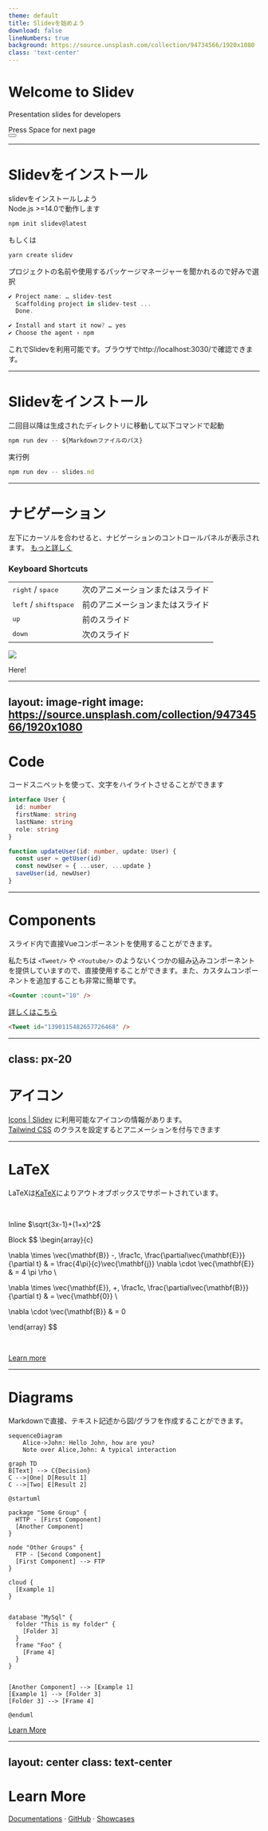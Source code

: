 ```yaml
---
theme: default
title: Slidevを始めよう
download: false
lineNumbers: true
background: https://source.unsplash.com/collection/94734566/1920x1080
class: 'text-center'
---
```


# Welcome to Slidev

Presentation slides for developers

<div class="pt-12">
  <span @click="$slidev.nav.next" class="px-2 py-1 rounded cursor-pointer" hover="bg-white bg-opacity-10">
    Press Space for next page <carbon:arrow-right class="inline"/>
  </span>
</div>

<div class="abs-br m-6 flex gap-2">
  <button @click="$slidev.nav.openInEditor()" title="Open in Editor" class="text-xl icon-btn opacity-50 !border-none !hover:text-white">
    <carbon:edit />
  </button>
  <a href="https://github.com/slidevjs/slidev" target="_blank" alt="GitHub"
    class="text-xl icon-btn opacity-50 !border-none !hover:text-white">
    <carbon-logo-github />
  </a>
</div>

---

# Slidevをインストール

slidevをインストールしよう<br>
Node.js >=14.0で動作します

```ts
npm init slidev@latest
```
もしくは
```ts
yarn create slidev
```

プロジェクトの名前や使用するパッケージマネージャーを聞かれるので好みで選択

```ts
✔ Project name: … slidev-test
  Scaffolding project in slidev-test ...
  Done.

✔ Install and start it now? … yes
✔ Choose the agent › npm
```
これでSlidevを利用可能です。ブラウザでhttp://localhost:3030/で確認できます。

---

# Slidevをインストール

二回目以降は生成されたディレクトリに移動して以下コマンドで起動
```ts
npm run dev -- ${Markdownファイルのパス}
```

実行例
```ts
npm run dev -- slides.md
```
---

# ナビゲーション

左下にカーソルを合わせると、ナビゲーションのコントロールパネルが表示されます。 [もっと詳しく](https://ja.sli.dev/guide/navigation.html)

### Keyboard Shortcuts

|     |     |
| --- | --- |
| <kbd>right</kbd> / <kbd>space</kbd>| 次のアニメーションまたはスライド |
| <kbd>left</kbd>  / <kbd>shift</kbd><kbd>space</kbd> | 前のアニメーションまたはスライド |
| <kbd>up</kbd> | 前のスライド |
| <kbd>down</kbd> | 次のスライド |

<!-- https://sli.dev/guide/animations.html#click-animations -->
<img
  v-click
  class="absolute -bottom-9 -left-7 w-80 opacity-50"
  src="https://sli.dev/assets/arrow-bottom-left.svg"
/>
<p v-after class="absolute bottom-23 left-45 opacity-30 transform -rotate-10">Here!</p>

---
layout: image-right
image: https://source.unsplash.com/collection/94734566/1920x1080
---

# Code

コードスニペットを使って、文字をハイライトさせることができます

```ts {all|2|1-6|9|all}
interface User {
  id: number
  firstName: string
  lastName: string
  role: string
}

function updateUser(id: number, update: User) {
  const user = getUser(id)
  const newUser = { ...user, ...update }
  saveUser(id, newUser)
}
```

<arrow v-click="3" x1="400" y1="420" x2="230" y2="330" color="#564" width="3" arrowSize="1" />

[^1]: [Learn More](https://ja.sli.dev/guide/syntax.html#%E3%82%B3%E3%83%BC%E3%83%89%E3%83%96%E3%83%AD%E3%83%83%E3%82%AF)

<style>
.footnotes-sep {
  @apply mt-20 opacity-10;
}
.footnotes {
  @apply text-sm opacity-75;
}
.footnote-backref {
  display: none;
}
</style>

---

# Components

<div grid="~ cols-2 gap-4">
<div>

スライド内で直接Vueコンポーネントを使用することができます。

私たちは `<Tweet/>` や `<Youtube/>` のようないくつかの組み込みコンポーネントを提供していますので、直接使用することができます。また、カスタムコンポーネントを追加することも非常に簡単です。

```html
<Counter :count="10" />
```

<!-- ./components/Counter.vue -->
<Counter :count="10" m="t-4" />

[詳しくはこちら](https://ja.sli.dev/builtin/components.html)

</div>
<div>

```html
<Tweet id="1390115482657726468" />
```

<Tweet id="1390115482657726468" scale="0.65" />

</div>
</div>


---
class: px-20
---

# アイコン

[Icons | Slidev](https://ja.sli.dev/guide/syntax.html#%E3%82%A2%E3%82%A4%E3%82%B3%E3%83%B3) に利用可能なアイコンの情報があります。<br>
[Tailwind CSS](https://tailwindcss.com/docs/animation) のクラスを設定するとアニメーションを付与できます


<div class="grid grid-cols-[50%,50%] gap-4"><div>

<center>

<logos-chrome class="text-5xl m-12 animate-bounce"/>
<logos-firefox class="text-5xl m-12 animate-bounce"/>
<logos-microsoft-edge class="text-5xl m-12 animate-bounce"/>

</center>

</div><div class="content-center">

<center>

<twemoji-grinning-face class="text-5xl m-12 animate-pulse"/>
<twemoji-party-popper class="text-5xl m-12 animate-ping"/>
<twemoji-cat-with-tears-of-joy class="text-5xl m-12 animate-spin"/>

</center>

</div></div>

---

# LaTeX

LaTeXは[KaTeX](https://katex.org/)によりアウトオブボックスでサポートされています。

<br>

Inline $\sqrt{3x-1}+(1+x)^2$

Block
$$
\begin{array}{c}

\nabla \times \vec{\mathbf{B}} -\, \frac1c\, \frac{\partial\vec{\mathbf{E}}}{\partial t} &
= \frac{4\pi}{c}\vec{\mathbf{j}}    \nabla \cdot \vec{\mathbf{E}} & = 4 \pi \rho \\

\nabla \times \vec{\mathbf{E}}\, +\, \frac1c\, \frac{\partial\vec{\mathbf{B}}}{\partial t} & = \vec{\mathbf{0}} \\

\nabla \cdot \vec{\mathbf{B}} & = 0

\end{array}
$$

<br>

[Learn more](https://sli.dev/guide/syntax#latex)

---

# Diagrams

Markdownで直接、テキスト記述から図/グラフを作成することができます。

<div class="grid grid-cols-3 gap-10 pt-4 -mb-6">

```mermaid {scale: 0.5}
sequenceDiagram
    Alice->John: Hello John, how are you?
    Note over Alice,John: A typical interaction
```

```mermaid {theme: 'neutral', scale: 0.8}
graph TD
B[Text] --> C{Decision}
C -->|One| D[Result 1]
C -->|Two| E[Result 2]
```

```plantuml {scale: 0.7}
@startuml

package "Some Group" {
  HTTP - [First Component]
  [Another Component]
}

node "Other Groups" {
  FTP - [Second Component]
  [First Component] --> FTP
}

cloud {
  [Example 1]
}


database "MySql" {
  folder "This is my folder" {
    [Folder 3]
  }
  frame "Foo" {
    [Frame 4]
  }
}


[Another Component] --> [Example 1]
[Example 1] --> [Folder 3]
[Folder 3] --> [Frame 4]

@enduml
```

</div>

[Learn More](https://sli.dev/guide/syntax.html#diagrams)


---
layout: center
class: text-center
---

# Learn More

[Documentations](https://sli.dev) · [GitHub](https://github.com/slidevjs/slidev) · [Showcases](https://sli.dev/showcases.html)
